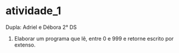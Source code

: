 # atividade_1

Dupla: Adriel e Débora
2° DS

1) Elaborar um programa que lê, entre 0 e 999 e retorne escrito por extenso.
